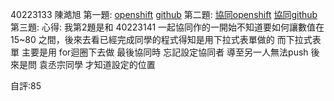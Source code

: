 40223133 陳澔旭 
第一題:
[openshift](http://w188-40223133.rhcloud.com/mygeartest)
[github](https://github.com/40223133/w188)
第二題:
[協同openshift](http://2015gear-40223141.rhcloud.com/mygeartest)
[協同github](https://github.com/40223141/gear)
第三題:
心得:
我第2題是和 40223141 一起協同作的一開始不知道要如何讓數值在 15~80 之間，後來去看已經完成同學的程式得知是用下拉式表單做的 而下拉式表單 主要是用 for迴圈下去做
最後協同時 忘記設定協同者 導至另一人無法push 後來是問 袁丞宗同學 才知道設定的位置

自評:85
